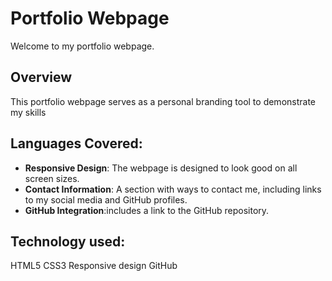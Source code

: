 # Portfolio Webpage
Welcome to my portfolio webpage.

## Overview
This portfolio webpage serves as a personal branding tool to demonstrate my skills

## Languages Covered:
- **Responsive Design**: The webpage is designed to look good on all screen sizes.
- **Contact Information**: A section with ways to contact me, including links to my social media and GitHub profiles.
- **GitHub Integration**:includes a link to the GitHub repository.

## Technology used:
HTML5
CSS3
Responsive design
GitHub

